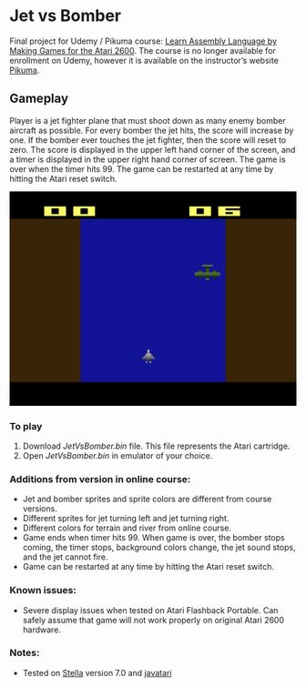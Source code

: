 # Jet vs Bomber
Final project for Udemy / Pikuma course: [Learn Assembly Language by Making Games for the Atari 2600](https://www.udemy.com/certificate/UC-3caa9f73-33e6-4dba-8724-6d7a6a758c64/). The course is no longer available for enrollment on Udemy, however it is available on the instructor’s website [Pikuma](https://pikuma.com/courses/learn-assembly-language-programming-atari-2600-games). 

## Gameplay 
Player is a jet fighter plane that must shoot down as many enemy bomber aircraft as possible. For every bomber the jet hits, the score will increase by one. If the bomber ever touches the jet fighter, then the score will reset to zero. The score is displayed in the upper left hand corner of the screen, and a timer is displayed in the upper right hand corner of screen. The game is over when the timer hits 99. The game can be restarted at any time by hitting the Atari reset switch. 

![Screenshot of Jet vs Bomber game](Screenshot.png)

### To play
1. Download *JetVsBomber.bin* file. This file represents the Atari cartridge. 
2. Open *JetVsBomber.bin* in emulator of your choice. 

### Additions from version in online course:
- Jet and bomber sprites and sprite colors are different from course versions. 
- Different sprites for jet turning left and jet turning right. 
- Different colors for terrain and river from online course. 
- Game ends when timer hits 99. When game is over, the bomber stops coming, the timer stops, background colors change, the jet sound stops, and the jet cannot fire.
- Game can be restarted at any time by hitting the Atari reset switch. 


### Known issues:
- Severe display issues when tested on Atari Flashback Portable. Can safely assume that game will not work properly on original Atari 2600 hardware.

### Notes:
- Tested on [Stella](https://stella-emu.github.io/) version 7.0 and [javatari](https://javatari.org/)

